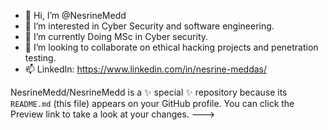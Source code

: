 - 👋 Hi, I’m @NesrineMedd
- 👀 I’m interested in Cyber Security and software engineering.
- 🌱 I’m currently Doing MSc in Cyber security.
- 💞️ I’m looking to collaborate on ethical hacking projects and penetration testing.
- 📫 LinkedIn: https://www.linkedin.com/in/nesrine-meddas/

NesrineMedd/NesrineMedd is a ✨ special ✨ repository because its `README.md` (this file) appears on your GitHub profile.
You can click the Preview link to take a look at your changes.
--->
